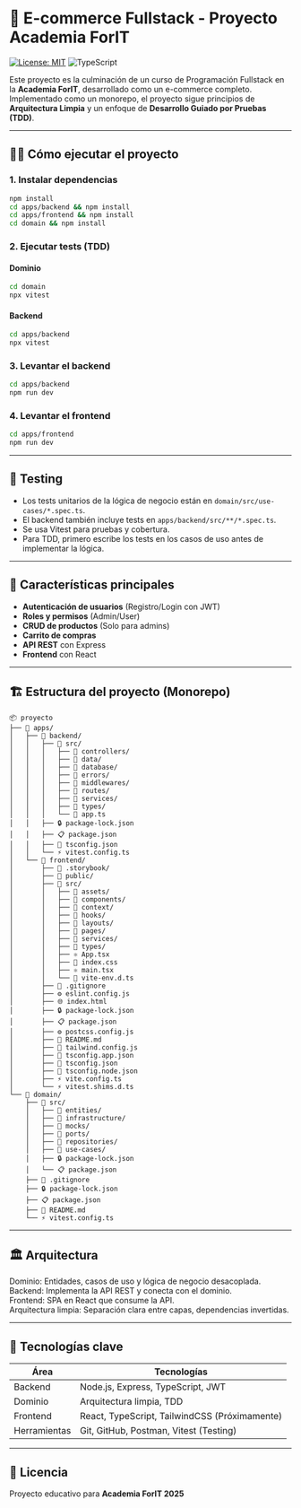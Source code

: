 # 🛒 E-commerce Fullstack - Proyecto Academia ForIT

[![License: MIT](https://img.shields.io/badge/License-MIT-blue.svg)](https://opensource.org/licenses/MIT)
![TypeScript](https://img.shields.io/badge/TypeScript-4.9.5-blue)

Este proyecto es la culminación de un curso de Programación Fullstack en la **Academia ForIT**, desarrollado como un e-commerce completo. Implementado como un monorepo, el proyecto sigue principios de **Arquitectura Limpia** y un enfoque de **Desarrollo Guiado por Pruebas (TDD)**.

---

## 🧑‍💻 Cómo ejecutar el proyecto

### 1. Instalar dependencias

```sh
npm install
cd apps/backend && npm install
cd apps/frontend && npm install
cd domain && npm install
```

### 2. Ejecutar tests (TDD)

#### Dominio

```sh
cd domain
npx vitest
```

#### Backend

```sh
cd apps/backend
npx vitest
```

### 3. Levantar el backend

```sh
cd apps/backend
npm run dev
```

### 4. Levantar el frontend

```sh
cd apps/frontend
npm run dev
```

---

## 🧪 Testing

- Los tests unitarios de la lógica de negocio están en `domain/src/use-cases/*.spec.ts`.
- El backend también incluye tests en `apps/backend/src/**/*.spec.ts`.
- Se usa Vitest para pruebas y cobertura.
- Para TDD, primero escribe los tests en los casos de uso antes de implementar la lógica.

---

## 🚀 Características principales

- **Autenticación de usuarios** (Registro/Login con JWT)
- **Roles y permisos** (Admin/User)
- **CRUD de productos** (Solo para admins)
- **Carrito de compras**
- **API REST** con Express
- **Frontend** con React

---

## 🏗️ Estructura del proyecto (Monorepo)

```
📦 proyecto
├── 📁 apps/
│   ├── 📁 backend/
│   │   ├── 📁 src/
│   │   │   ├── 📁 controllers/
│   │   │   ├── 📁 data/
│   │   │   ├── 📁 database/
│   │   │   ├── 📁 errors/
│   │   │   ├── 📁 middlewares/
│   │   │   ├── 📁 routes/
│   │   │   ├── 📁 services/
│   │   │   ├── 📁 types/
│   │   │   └── 📄 app.ts
│   │   ├── 🔒 package-lock.json
│   │   ├── 📋 package.json
│   │   ├── 📄 tsconfig.json
│   │   └── ⚡ vitest.config.ts
│   └── 📁 frontend/
│       ├── 📁 .storybook/
│       ├── 📁 public/
│       ├── 📁 src/
│       │   ├── 📁 assets/
│       │   ├── 📁 components/
│       │   ├── 📁 context/
│       │   ├── 📁 hooks/
│       │   ├── 📁 layouts/
│       │   ├── 📁 pages/
│       │   ├── 📁 services/
│       │   ├── 📁 types/
│       │   ├── ⚛️ App.tsx
│       │   ├── 🎨 index.css
│       │   ├── ⚛️ main.tsx
│       │   └── 📄 vite-env.d.ts
│       ├── 🚫 .gitignore
│       ├── ⚙️ eslint.config.js
│       ├── 🌐 index.html
│       ├── 🔒 package-lock.json
│       ├── 📋 package.json
│       ├── ⚙️ postcss.config.js
│       ├── 📖 README.md
│       ├── 🎨 tailwind.config.js
│       ├── 📄 tsconfig.app.json
│       ├── 📄 tsconfig.json
│       ├── 📄 tsconfig.node.json
│       ├── ⚡ vite.config.ts
│       └── ⚡ vitest.shims.d.ts
└── 📁 domain/
    ├── 📁 src/
    │   ├── 📁 entities/
    │   ├── 📁 infrastructure/
    │   ├── 📁 mocks/
    │   ├── 📁 ports/
    │   ├── 📁 repositories/
    │   ├── 📁 use-cases/
    │   ├── 🔒 package-lock.json
    │   └── 📋 package.json
    ├── 🚫 .gitignore
    ├── 🔒 package-lock.json
    ├── 📋 package.json
    ├── 📖 README.md
    └── ⚡ vitest.config.ts
```
---

## 🏛️ Arquitectura

Dominio: Entidades, casos de uso y lógica de negocio desacoplada.  
Backend: Implementa la API REST y conecta con el dominio.  
Frontend: SPA en React que consume la API.  
Arquitectura limpia: Separación clara entre capas, dependencias invertidas.

---

## 🔧 Tecnologías clave

| Área         | Tecnologías                                   |
| ------------ | --------------------------------------------- |
| Backend      | Node.js, Express, TypeScript, JWT             |
| Dominio      | Arquitectura limpia, TDD                      |
| Frontend     | React, TypeScript, TailwindCSS (Próximamente) |
| Herramientas | Git, GitHub, Postman, Vitest (Testing)        |

---

## 📜 **Licencia**

Proyecto educativo para **Academia ForIT 2025**
